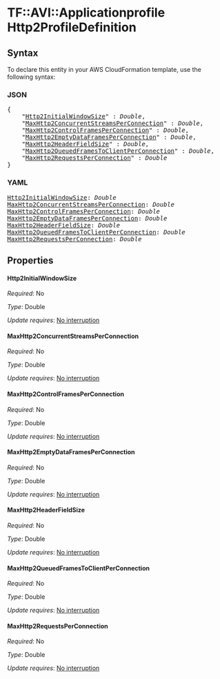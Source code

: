 # TF::AVI::Applicationprofile Http2ProfileDefinition

## Syntax

To declare this entity in your AWS CloudFormation template, use the following syntax:

### JSON

<pre>
{
    "<a href="#http2initialwindowsize" title="Http2InitialWindowSize">Http2InitialWindowSize</a>" : <i>Double</i>,
    "<a href="#maxhttp2concurrentstreamsperconnection" title="MaxHttp2ConcurrentStreamsPerConnection">MaxHttp2ConcurrentStreamsPerConnection</a>" : <i>Double</i>,
    "<a href="#maxhttp2controlframesperconnection" title="MaxHttp2ControlFramesPerConnection">MaxHttp2ControlFramesPerConnection</a>" : <i>Double</i>,
    "<a href="#maxhttp2emptydataframesperconnection" title="MaxHttp2EmptyDataFramesPerConnection">MaxHttp2EmptyDataFramesPerConnection</a>" : <i>Double</i>,
    "<a href="#maxhttp2headerfieldsize" title="MaxHttp2HeaderFieldSize">MaxHttp2HeaderFieldSize</a>" : <i>Double</i>,
    "<a href="#maxhttp2queuedframestoclientperconnection" title="MaxHttp2QueuedFramesToClientPerConnection">MaxHttp2QueuedFramesToClientPerConnection</a>" : <i>Double</i>,
    "<a href="#maxhttp2requestsperconnection" title="MaxHttp2RequestsPerConnection">MaxHttp2RequestsPerConnection</a>" : <i>Double</i>
}
</pre>

### YAML

<pre>
<a href="#http2initialwindowsize" title="Http2InitialWindowSize">Http2InitialWindowSize</a>: <i>Double</i>
<a href="#maxhttp2concurrentstreamsperconnection" title="MaxHttp2ConcurrentStreamsPerConnection">MaxHttp2ConcurrentStreamsPerConnection</a>: <i>Double</i>
<a href="#maxhttp2controlframesperconnection" title="MaxHttp2ControlFramesPerConnection">MaxHttp2ControlFramesPerConnection</a>: <i>Double</i>
<a href="#maxhttp2emptydataframesperconnection" title="MaxHttp2EmptyDataFramesPerConnection">MaxHttp2EmptyDataFramesPerConnection</a>: <i>Double</i>
<a href="#maxhttp2headerfieldsize" title="MaxHttp2HeaderFieldSize">MaxHttp2HeaderFieldSize</a>: <i>Double</i>
<a href="#maxhttp2queuedframestoclientperconnection" title="MaxHttp2QueuedFramesToClientPerConnection">MaxHttp2QueuedFramesToClientPerConnection</a>: <i>Double</i>
<a href="#maxhttp2requestsperconnection" title="MaxHttp2RequestsPerConnection">MaxHttp2RequestsPerConnection</a>: <i>Double</i>
</pre>

## Properties

#### Http2InitialWindowSize

_Required_: No

_Type_: Double

_Update requires_: [No interruption](https://docs.aws.amazon.com/AWSCloudFormation/latest/UserGuide/using-cfn-updating-stacks-update-behaviors.html#update-no-interrupt)

#### MaxHttp2ConcurrentStreamsPerConnection

_Required_: No

_Type_: Double

_Update requires_: [No interruption](https://docs.aws.amazon.com/AWSCloudFormation/latest/UserGuide/using-cfn-updating-stacks-update-behaviors.html#update-no-interrupt)

#### MaxHttp2ControlFramesPerConnection

_Required_: No

_Type_: Double

_Update requires_: [No interruption](https://docs.aws.amazon.com/AWSCloudFormation/latest/UserGuide/using-cfn-updating-stacks-update-behaviors.html#update-no-interrupt)

#### MaxHttp2EmptyDataFramesPerConnection

_Required_: No

_Type_: Double

_Update requires_: [No interruption](https://docs.aws.amazon.com/AWSCloudFormation/latest/UserGuide/using-cfn-updating-stacks-update-behaviors.html#update-no-interrupt)

#### MaxHttp2HeaderFieldSize

_Required_: No

_Type_: Double

_Update requires_: [No interruption](https://docs.aws.amazon.com/AWSCloudFormation/latest/UserGuide/using-cfn-updating-stacks-update-behaviors.html#update-no-interrupt)

#### MaxHttp2QueuedFramesToClientPerConnection

_Required_: No

_Type_: Double

_Update requires_: [No interruption](https://docs.aws.amazon.com/AWSCloudFormation/latest/UserGuide/using-cfn-updating-stacks-update-behaviors.html#update-no-interrupt)

#### MaxHttp2RequestsPerConnection

_Required_: No

_Type_: Double

_Update requires_: [No interruption](https://docs.aws.amazon.com/AWSCloudFormation/latest/UserGuide/using-cfn-updating-stacks-update-behaviors.html#update-no-interrupt)

